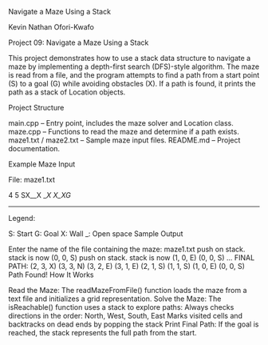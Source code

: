  Navigate a Maze Using a Stack

Kevin Nathan Ofori-Kwafo


Project 09: Navigate a Maze Using a Stack

This project demonstrates how to use a stack data structure to navigate a maze by implementing a depth-first search (DFS)-style algorithm. The maze is read from a file, and the program attempts to find a path from a start point (S) to a goal (G) while avoiding obstacles (X). If a path is found, it prints the path as a stack of Location objects.

Project Structure

main.cpp – Entry point, includes the maze solver and Location class.
maze.cpp – Functions to read the maze and determine if a path exists.
maze1.txt / maze2.txt – Sample maze input files.
README.md – Project documentation.

Example Maze Input

File: maze1.txt

4 5
SX__X
___X_
X_XG_
_____
Legend:

S: Start
G: Goal
X: Wall
_: Open space
Sample Output

Enter the name of the file containing the maze: maze1.txt
push on stack. stack is now (0, 0, S)
push on stack. stack is now (1, 0, E) (0, 0, S)
...
FINAL PATH: (2, 3, X) (3, 3, N) (3, 2, E) (3, 1, E) (2, 1, S) (1, 1, S) (1, 0, E) (0, 0, S)
Path Found!
How It Works

Read the Maze: The readMazeFromFile() function loads the maze from a text file and initializes a grid representation.
Solve the Maze: The isReachable() function uses a stack to explore paths:
Always checks directions in the order: North, West, South, East
Marks visited cells and backtracks on dead ends by popping the stack
Print Final Path: If the goal is reached, the stack represents the full path from the start.
